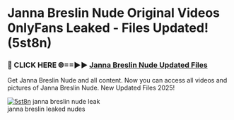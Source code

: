 # Janna Breslin Nude Original Videos 0nlyFans Leaked - Files Updated! (5st8n)

<h3>🔴 CLICK HERE 🌐==►► <a href="https://tinyurl.com/52m3yx9h" rel="nofollow">Janna Breslin Nude Updated Files</a></h3>

Get Janna Breslin Nude and all content. Now you can access all videos and pictures of Janna Breslin Nude. New Updated Files 2025!

[![5st8n](https://i.imgur.com/TnHtlc8.gif)](https://tinyurl.com/52m3yx9h)
janna breslin nude leak<br>
janna breslin leaked nudes